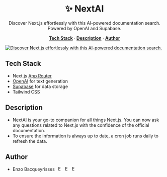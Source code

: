 <h1 align="center">✨ NextAI</h1>

<p align="center">
  Discover Next.js effortlessly with this AI-powered documentation search.
  <br/>
  Powered by OpenAI and Supabase.
</p>

<p align="center">
  <a href="#tech-stack"><strong>Tech Stack</strong></a> ·
  <a href="#description"><strong>Description</strong></a> ·
  <a href="#author"><strong>Author</strong></a>
</p>

<a href="https://www.nextai.dev">
    <img alt="Discover Next.js effortlessly with this AI-powered documentation search." src="https://github.com/bacqueyrisses/nextai/assets/96829831/01964fa2-6f98-4888-b574-48dd822b04a8">
</a>

<br/>

## Tech Stack

- Next.js [App Router](https://nextjs.org/docs/app)
- [OpenAI](https://openai.com) for text generation
- [Supabase](https://replicate.com) for data storage
- Tailwind CSS

## Description

- NextAI is your go-to companion for all things Next.js. You can now ask any questions related to Next.js with the confidence of the official documentation.
- To ensure the information is always up to date, a cron job runs daily to refresh the data.

## Author

- Enzo Bacqueyrisses &ensp;<a href="https://twitter.com/bacqueyrisses"><img src="https://skillicons.dev/icons?i=twitter" style="width: 15px; height: auto;" alt="Enzo Bacqueyrisses Twitter Account" /></a>&ensp;<a href="https://www.linkedin.com/in/bacqueyrisses/"><img src="https://skillicons.dev/icons?i=linkedin" style="width: 15px; height: auto;" alt="Enzo Bacqueyrisses Linkedin Account" /></a>&ensp;<a href="https://www.enzo.codes"><img src="https://github.com/bacqueyrisses/photography/assets/96829831/e5f7eff7-690b-429d-aa2f-e3c66c53630e" style="width: 15px; height: auto;" alt="Enzo Bacqueyrisses Portfolio" /></a>
